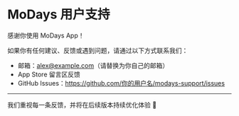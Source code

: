 # MoDays 用户支持

感谢你使用 MoDays App！

如果你有任何建议、反馈或遇到问题，请通过以下方式联系我们：

- 邮箱：alex@example.com（请替换为你自己的邮箱）
- App Store 留言区反馈
- GitHub Issues：https://github.com/你的用户名/modays-support/issues

---

我们重视每一条反馈，并将在后续版本持续优化体验 🙌
